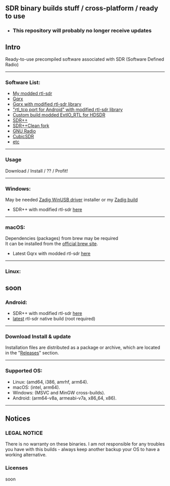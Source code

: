 ## SDR binary builds stuff / cross-platform / ready to use

- ### This repository will probably no longer receive updates
## Intro
Ready-to-use precompiled software associated with SDR (Software Defined Radio)  

---
### Software List:
- [My modded rtl-sdr](https://github.com/Mr-Precise/rtl-sdr)
- [Gqrx](https://github.com/gqrx-sdr/gqrx)
- [Gqrx with modified rtl-sdr library](https://github.com/Mr-Precise/gqrx-exp)
- ["rtl_tcp port for Android" with modified rtl-sdr library](https://github.com/Mr-Precise/rtl_tcp_android)
- [Custom build modded ExtIO_RTL for HDSDR](https://github.com/Mr-Precise/ExtIO_RTL/releases)
- [SDR++](https://github.com/AlexandreRouma/SDRPlusPlus)
- [SDR++Clean fork](https://github.com/Mr-Precise/SDRPPClean)
- [GNU Radio](https://github.com/gnuradio/gnuradio)
- [CubicSDR](https://github.com/cjcliffe/CubicSDR)
- [etc](https://www.rtl-sdr.com/big-list-rtl-sdr-supported-software/)  

---
### Usage
Download / Install / ?? / Profit!

---
### Windows:
May be needed [Zadig WinUSB driver](https://zadig.akeo.ie/) installer or my [Zadig build](https://github.com/Mr-Precise/SDR-binary-builds-stuff/releases/tag/windows)  
- SDR++ with modified rtl-sdr [here](https://github.com/Mr-Precise/SDRPlusPlus/releases/latest)  

---
### macOS:
Dependencies (packages) from brew may be required  
It can be installed from the [official brew site](https://brew.sh/).  
- Latest Gqrx with modded rtl-sdr [here](https://github.com/Mr-Precise/SDR-binary-builds-stuff/releases/tag/macos)

---
### Linux:
soon
---
### Android:
- SDR++ with modified rtl-sdr [here](https://github.com/Mr-Precise/SDRPlusPlus/releases/latest)  
- [latest](https://github.com/Mr-Precise/rtl-sdr/releases/latest) rtl-sdr native build (root required) 

---
### Download Install & update
Installation files are distributed as a package or archive, which are located in the "[Releases](https://github.com/Mr-Precise/SDR-binary-builds-stuff/releases/)" section.

---
### Supported OS:
- Linux: (amd64, i386, amrhf, arm64).  
- macOS: (intel, arm64).  
- Windows: (MSVC and MinGW cross-builds).  
- Android: (arm64-v8a, armeabi-v7a, x86_64, x86).

---
## Notices
### LEGAL NOTICE
There is no warranty on these binaries. I am not responsible for any troubles you have with this builds - always keep another backup your OS to have a working alternative.

### Licenses
soon
